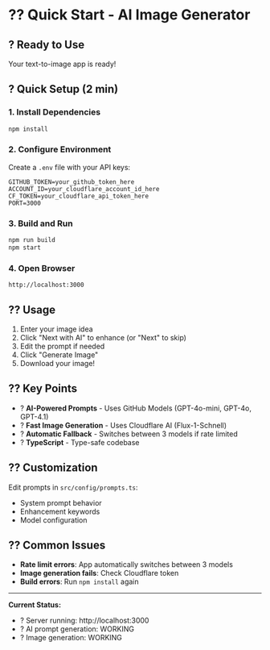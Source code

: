 # ?? Quick Start - AI Image Generator

## ? Ready to Use
Your text-to-image app is ready!

## ? Quick Setup (2 min)

### 1. Install Dependencies
```bash
npm install
```

### 2. Configure Environment
Create a `.env` file with your API keys:
```
GITHUB_TOKEN=your_github_token_here
ACCOUNT_ID=your_cloudflare_account_id_here
CF_TOKEN=your_cloudflare_api_token_here
PORT=3000
```

### 3. Build and Run
```bash
npm run build
npm start
```

### 4. Open Browser
```
http://localhost:3000
```

## ?? Usage
1. Enter your image idea
2. Click "Next with AI" to enhance (or "Next" to skip)
3. Edit the prompt if needed
4. Click "Generate Image"
5. Download your image!

## ?? Key Points
- ? **AI-Powered Prompts** - Uses GitHub Models (GPT-4o-mini, GPT-4o, GPT-4.1)
- ? **Fast Image Generation** - Uses Cloudflare AI (Flux-1-Schnell)
- ? **Automatic Fallback** - Switches between 3 models if rate limited
- ? **TypeScript** - Type-safe codebase

## ?? Customization
Edit prompts in `src/config/prompts.ts`:
- System prompt behavior
- Enhancement keywords
- Model configuration

## ?? Common Issues
- **Rate limit errors**: App automatically switches between 3 models
- **Image generation fails**: Check Cloudflare token
- **Build errors**: Run `npm install` again

---

**Current Status:**
- ? Server running: http://localhost:3000
- ? AI prompt generation: WORKING
- ? Image generation: WORKING

